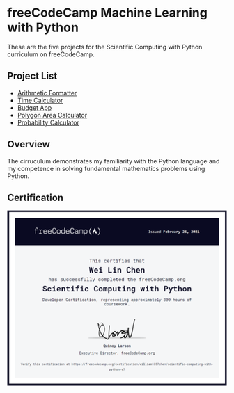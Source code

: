 # freeCodeCamp Machine Learning with Python
These are the five projects for the Scientific Computing with Python curriculum on freeCodeCamp.
<br>
## Project List
* [Arithmetic Formatter](fcc-arithmetic-formatter)
* [Time Calculator](fcc-time-calculator)
* [Budget App](fcc-budget-app)
* [Polygon Area Calculator](fcc-polygon-area-calculator)
* [Probability Calculator](fcc-probability-calculator)

## Overview
The cirruculum demonstrates my familiarity with the Python language and my competence in solving fundamental mathematics problems using Python. 

## Certification
[![certificate](certificate.png)](https://www.freecodecamp.org/certification/william1357chen/data-analysis-with-python-v7)
